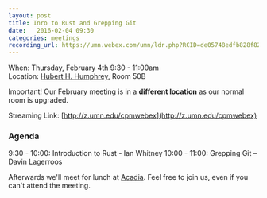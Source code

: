 ```yaml
---
layout: post
title: Inro to Rust and Grepping Git
date:   2016-02-04 09:30
categories: meetings
recording_url: https://umn.webex.com/umn/ldr.php?RCID=de05748edfb828f827a1c67ce3d66573
---
```


When: Thursday, February 4th 9:30 - 11:00am<br />
Location: [Hubert H. Humphrey](http://campusmaps.umn.edu/hubert-h-humphrey-school-public-affairs), Room 50B

Important! Our February meeting is in a **different location** as our normal room is upgraded.

Streaming Link: [http://z.umn.edu/cpmwebex](http://z.umn.edu/cpmwebex)

### Agenda

9:30 - 10:00: Introduction to Rust - Ian Whitney
10:00 - 11:00:	Grepping Git – Davin Lagerroos

Afterwards we'll meet for lunch at [Acadia](http://acadiapub.com/). Feel free to join us, even if you can't attend the meeting.
